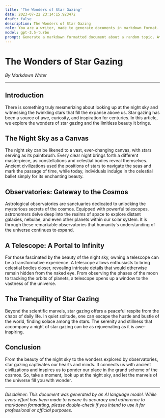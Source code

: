 ```yaml
---
title: 'The Wonders of Star Gazing'
date: 2023-07-22 23:14:15.923472
draft: false
description: The Wonders of Star Gazing
role: You are a writer, made to generate documents in markdown format. It is very important that all of the documents you generate are in valid markdown format.
model: gpt-3.5-turbo
prompt: Generate a markdown formatted document about a random topic. At the bottom, include a disclaimer explaining that the document was generated by you. The first line of the document should be the title. Make sure that the entire document is in proper markdown format, using a mix of various tags to make the document visually appealing.
---
```


# The Wonders of Star Gazing

*By Markdown Writer*

---

## Introduction

There is something truly mesmerizing about looking up at the night sky and witnessing the twinkling stars that fill the expanse above us. Star gazing has been a source of awe, curiosity, and inspiration for centuries. In this article, we explore the wonders of star gazing and the limitless beauty it brings.

## The Night Sky as a Canvas

The night sky can be likened to a vast, ever-changing canvas, with stars serving as its paintbrush. Every clear night brings forth a different masterpiece, as constellations and celestial bodies reveal themselves. Ancient civilizations used the positions of stars to navigate the seas and mark the passage of time, while today, individuals indulge in the celestial ballet simply for its enchanting beauty.

## Observatories: Gateway to the Cosmos

Astrological observatories are sanctuaries dedicated to unlocking the mysterious secrets of the cosmos. Equipped with powerful telescopes, astronomers delve deep into the realms of space to explore distant galaxies, nebulae, and even other planets within our solar system. It is through these remarkable observatories that humanity's understanding of the universe continues to expand.

## A Telescope: A Portal to Infinity

For those fascinated by the beauty of the night sky, owning a telescope can be a transformative experience. A telescope allows enthusiasts to bring celestial bodies closer, revealing intricate details that would otherwise remain hidden from the naked eye. From observing the phases of the moon to tracking the orbits of planets, a telescope opens up a window to the vastness of the universe.

## The Tranquility of Star Gazing

Beyond the scientific marvels, star gazing offers a peaceful respite from the chaos of daily life. In quiet solitude, one can escape the hustle and bustle of the world, finding solace among the stars. The serenity and stillness that accompany a night of star gazing can be as rejuvenating as it is awe-inspiring.

## Conclusion

From the beauty of the night sky to the wonders explored by observatories, star gazing captivates our hearts and minds. It connects us with ancient civilizations and inspires us to ponder our place in the grand scheme of the cosmos. So, take a moment, look up at the night sky, and let the marvels of the universe fill you with wonder.

---

*Disclaimer: This document was generated by an AI language model. While every effort has been made to ensure its accuracy and adherence to markdown formatting, please double-check if you intend to use it for professional or official purposes.*